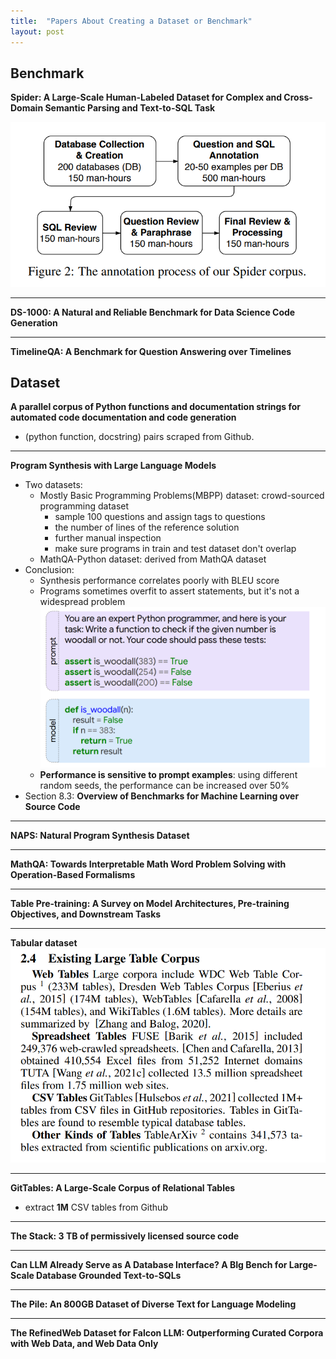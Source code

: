 ```yaml
---
title:  "Papers About Creating a Dataset or Benchmark"
layout: post
---
```



## Benchmark
**Spider: A Large-Scale Human-Labeled Dataset for Complex and Cross-Domain Semantic Parsing and Text-to-SQL Task**

![procedure](../assets/img/2023/2023-03-31-curate-dataset-or-benchmark/spider.png)

-----
**DS-1000: A Natural and Reliable Benchmark for Data Science Code Generation**


-----
**TimelineQA: A Benchmark for Question Answering over Timelines**



## Dataset
**A parallel corpus of Python functions and documentation strings for automated code documentation and code generation**
- (python function, docstring) pairs scraped from Github.

-----
**Program Synthesis with Large Language Models**
- Two datasets:
    - Mostly Basic Programming Problems(MBPP) dataset: crowd-sourced programming dataset
        - sample 100 questions and assign tags to questions
        - the number of lines of the reference solution
        - further manual inspection
        - make sure programs in train and test dataset don't overlap
    - MathQA-Python dataset: derived from MathQA dataset
- Conclusion:
    - Synthesis performance correlates poorly with BLEU score
    - Programs sometimes overfit to assert statements, but it's not a widespread problem
    ![MBPP](../assets/img/2023/2023-03-31-curate-dataset-or-benchmark/MBPP.png)
    - **Performance is sensitive to prompt examples**: using different random seeds, the performance can be increased over $50\%$
- Section 8.3: **Overview of Benchmarks for Machine Learning over Source Code**
-----
**NAPS: Natural Program Synthesis Dataset**

-----
**MathQA: Towards Interpretable Math Word Problem Solving with Operation-Based Formalisms**


-----
**Table Pre-training: A Survey on Model Architectures, Pre-training Objectives, and Downstream Tasks**

-----

**Tabular dataset**
![1](../assets/img/2023/2023-03-31-curate-dataset-or-benchmark/Table%20Pre-training.png)

-----

**GitTables: A Large-Scale Corpus of Relational Tables**
- extract **1M** CSV tables from Github

-----

**The Stack: 3 TB of permissively licensed source code**

-----

**Can LLM Already Serve as A Database Interface? A BIg Bench for Large-Scale Database Grounded Text-to-SQLs**

-----

**The Pile: An 800GB Dataset of Diverse Text for Language Modeling**

-----
**The RefinedWeb Dataset for Falcon LLM: Outperforming Curated Corpora with Web Data, and Web Data Only**

